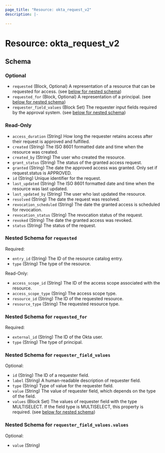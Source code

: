 ```yaml
---
page_title: "Resource: okta_request_v2"
description: |-
  
---
```


# Resource: okta_request_v2





<!-- schema generated by tfplugindocs -->
## Schema

### Optional

- `requested` (Block, Optional) A representation of a resource that can be requested for access. (see [below for nested schema](#nestedblock--requested))
- `requested_for` (Block, Optional) A representation of a principal. (see [below for nested schema](#nestedblock--requested_for))
- `requester_field_values` (Block Set) The requester input fields required by the approval system. (see [below for nested schema](#nestedblock--requester_field_values))

### Read-Only

- `access_duration` (String) How long the requester retains access after their request is approved and fulfilled.
- `created` (String) The ISO 8601 formatted date and time when the resource was created.
- `created_by` (String) The user who created the resource.
- `grant_status` (String) The status of the granted access request.
- `granted` (String) The date the approved access was granted. Only set if request.status is APPROVED.
- `id` (String) Unique identifier for the request.
- `last_updated` (String) The ISO 8601 formatted date and time when the resource was last updated.
- `last_updated_by` (String) The user who last updated the resource.
- `resolved` (String) The date the request was resolved.
- `revocation_scheduled` (String) The date the granted access is scheduled for revocation.
- `revocation_status` (String) The revocation status of the request.
- `revoked` (String) The date the granted access was revoked.
- `status` (String) The status of the request.

<a id="nestedblock--requested"></a>
### Nested Schema for `requested`

Required:

- `entry_id` (String) The ID of the resource catalog entry.
- `type` (String) The type of the resource.

Read-Only:

- `access_scope_id` (String) The ID of the access scope associated with the resource.
- `access_scope_type` (String) The access scope type.
- `resource_id` (String) The ID of the requested resource.
- `resource_type` (String) The requested resource type.


<a id="nestedblock--requested_for"></a>
### Nested Schema for `requested_for`

Required:

- `external_id` (String) The ID of the Okta user.
- `type` (String) The type of principal.


<a id="nestedblock--requester_field_values"></a>
### Nested Schema for `requester_field_values`

Optional:

- `id` (String) The ID of a requester field.
- `label` (String) A human-readable description of requester field.
- `type` (String) Type of value for the requester field.
- `value` (String) The value of requester field, which depends on the type of the field.
- `values` (Block Set) The values of requester field with the type MULTISELECT. If the field type is MULTISELECT, this property is required. (see [below for nested schema](#nestedblock--requester_field_values--values))

<a id="nestedblock--requester_field_values--values"></a>
### Nested Schema for `requester_field_values.values`

Optional:

- `value` (String)


